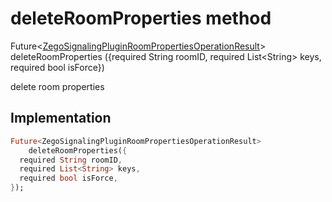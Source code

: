 


# deleteRoomProperties method








Future&lt;[ZegoSignalingPluginRoomPropertiesOperationResult](../../zego_uikit_prebuilt_live_audio_room/ZegoSignalingPluginRoomPropertiesOperationResult-class.md)> deleteRoomProperties
({required String roomID, required List&lt;String> keys, required bool isForce})





<p>delete room properties</p>



## Implementation

```dart
Future<ZegoSignalingPluginRoomPropertiesOperationResult>
    deleteRoomProperties({
  required String roomID,
  required List<String> keys,
  required bool isForce,
});
```








